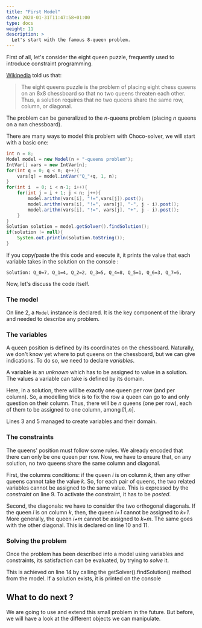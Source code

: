 ```yaml
---
title: "First Model"
date: 2020-01-31T11:47:58+01:00
type: docs
weight: 11
description: >
  Let's start with the famous 8-queen problem.
---
```


First of all, let's consider the eight queen puzzle, frequently used to
introduce constraint programming.

[Wikipedia](https://en.wikipedia.org/wiki/Eight_queens_puzzle) told us
that:

> The eight queens puzzle is the problem of placing eight chess queens
> on an 8x8 chessboard so that no two queens threaten each other. Thus,
> a solution requires that no two queens share the same row, column, or
> diagonal.

The problem can be generalized to the *n*-queens problem (placing *n*
queens on a nxn chessboard).

There are many ways to model this problem with Choco-solver, we will start with
a basic one:

```java
int n = 8;
Model model = new Model(n + "-queens problem");
IntVar[] vars = new IntVar[n];
for(int q = 0; q < n; q++){
    vars[q] = model.intVar("Q_"+q, 1, n);
}
for(int i  = 0; i < n-1; i++){
    for(int j = i + 1; j < n; j++){
        model.arithm(vars[i], "!=",vars[j]).post();
        model.arithm(vars[i], "!=", vars[j], "-", j - i).post();
        model.arithm(vars[i], "!=", vars[j], "+", j - i).post();
    }
}
Solution solution = model.getSolver().findSolution();
if(solution != null){
    System.out.println(solution.toString());
}
```

If you copy/paste the this code and execute it, it prints the value that
each variable takes in the solution on the console :

	Solution: Q_0=7, Q_1=4, Q_2=2, Q_3=5, Q_4=8, Q_5=1, Q_6=3, Q_7=6,

Now, let's discuss the code itself.

### The model

On line 2, a `Model` instance is declared. It is the key component of the library
and needed to describe any problem.

### The variables

A queen position is defined by its coordinates on the chessboard.
Naturally, we don't know yet where to put queens on the chessboard, but
we can give indications. To do so, we need to declare *variables*.

A variable is an *unknown* which has to be assigned to value in a
solution. The values a variable can take is defined by its domain.

Here, in a solution, there will be exactly one queen per row (and per
column). So, a modelling trick is to fix the row a queen can go to and
only question on their column. Thus, there will be *n* queens (one per
row), each of them to be assigned to one column, among $[1,n]$.

Lines 3 and 5 managed to create variables and their domain.

### The constraints

The queens' position must follow some rules. We already encoded that
there can only be one queen per row. Now, we have to ensure that, on any
solution, no two queens share the same column and diagonal.

First, the columns conditions: if the queen *i* is on column *k*, then
any other queens cannot take the value *k*. So, for each pair of queens,
the two related variables cannot be assigned to the same value. This is
expressed by the *constraint* on line 9. To activate the constraint, it
has to be *posted*.

Second, the diagonals: we have to consider the two orthogonal diagonals.
If the queen *i* is on column *k*, then, the queen *i+1* cannot be
assigned to *k+1*. More generally, the queen *i+m* cannot be assigned to
*k+m*. The same goes with the other diagonal. This is declared on line
10 and 11.

### Solving the problem

Once the problem has been described into a model using variables and
constraints, its satisfaction can be evaluated, by trying to *solve* it.

This is achieved on line 14 by calling the getSolver().findSolution()
method from the model. If a solution exists, it is printed on the
console

What to do next ?
-----------------

We are going to use and extend this small problem in the future. But
before, we will have a look at the different objects we can manipulate.